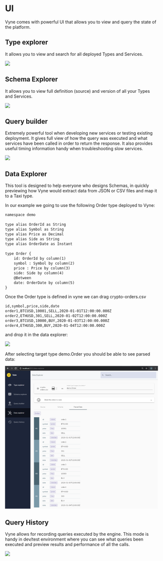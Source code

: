 # UI

Vyne comes with powerful UI that allows you to view and query the state of the platform.

## Type explorer

It allows you to view and search for all deployed Types and Services.

![](../.gitbook/assets/image%20%2829%29.png)

## Schema Explorer

It allows you to view full definition \(source\) and version of all your Types and Services. 

![](../.gitbook/assets/image%20%2820%29.png)

## Query builder

Extremely powerful tool when developing new services or testing existing deployment. It gives full view of how the query was executed and what services have been called in order to return the response. It also provides useful timing information handy when troubleshooting slow services.

![](../.gitbook/assets/image%20%2822%29.png)

## Data Explorer

This tool is designed to help everyone who designs Schemas, in quickly previewing how Vyne would extract data from JSON or CSV files and map it to a Taxi type.

In our example we going to use the following Order type deployed to Vyne:

```text
namespace demo

type alias OrderId as String
type alias Symbol as String
type alias Price as Decimal
type alias Side as String
type alias OrderDate as Instant

type Order {
    id: OrderId by column(1)
    symbol : Symbol by column(2)
    price : Price by column(3)
    side: Side by column(4)
    @Between
    date: OrderDate by column(5)
}

```

Once the Order type is defined in vyne we can drag crypto-orders.csv 

```text
id,symbol,price,side,date
order1,BTCUSD,10001,SELL,2020-01-01T12:00:00.000Z
order2,ETHUSD,301,SELL,2020-01-02T12:00:00.000Z
order3,BTCUSD,10000,BUY,2020-01-03T12:00:00.000Z
order4,ETHUSD,300,BUY,2020-01-04T12:00:00.000Z
```

and drop it in the data explorer:

![](../.gitbook/assets/image%20%2834%29.png)

After selecting target type demo.Order you should be able to see parsed data:

![](../.gitbook/assets/image%20%2827%29%20%282%29.png)

## Query History

Vyne allows for recording queries executed by the engine. This mode is handy in dev/test environment where you can see what queries been executed and preview results and performance of all the calls.

![](../.gitbook/assets/image%20%283%29.png)





